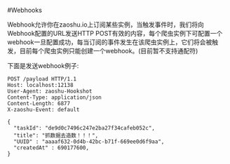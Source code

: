 #Webhooks


Webhook允许你在zaoshu.io上订阅某些实例，当触发事件时，我们将向Webhook配置的URL发送HTTP POST有效的内容，每个爬虫实例下可配置一个webhook一旦配置成功，每当订阅的事件发生在该爬虫实例上，它们将会被触发，目前每个爬虫实例只能创建一个webhook。(目前暂不支持通配符)

下面是发送webhook例子:

```
POST /payload HTTP/1.1
Host: localhost:12138
User-Agent: zaoshu-Hookshot
Content-Type: application/json
Content-Length: 6877
X-zaoshu-Event: default

{
  "taskId": "de9d0c7496c247e2ba27f34cafeb052c",
  "title": "抓数据去造数！！！",
  "UUID" : "aaaaf632-0d4b-42bc-b71f-669ee0d6f9aa",
  "createdAt" : 690177600,
}

```

  